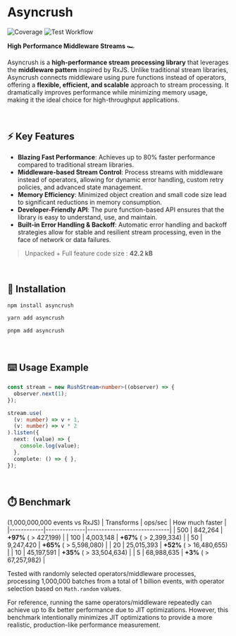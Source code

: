 # Asyncrush

![Coverage](https://github.com/user-attachments/assets/08188ebc-7d95-45c0-89c1-ea6ddd7f157a)
![Test Workflow](https://github.com/miinhho/Asyncrush/actions/workflows/test-flow.yml/badge.svg)  


**High Performance Middleware Streams** 🏎️

Asyncrush is a **high-performance stream processing library** that leverages the **middleware pattern** inspired by RxJS. Unlike traditional stream libraries, Asyncrush connects middleware using pure functions instead of operators, offering a **flexible, efficient, and scalable** approach to stream processing. It dramatically improves performance while minimizing memory usage, making it the ideal choice for high-throughput applications.

<br>

## ⚡ Key Features
- **Blazing Fast Performance**: Achieves up to 80% faster performance compared to traditional stream libraries.
- **Middleware-based Stream Control**: Process streams with middleware instead of operators, allowing for dynamic error handling, custom retry policies, and advanced state management.
- **Memory Efficiency**: Minimized object creation and small code size lead to significant reductions in memory consumption.
- **Developer-Friendly API**: The pure function-based API ensures that the library is easy to understand, use, and maintain.
- **Built-in Error Handling & Backoff**: Automatic error handling and backoff strategies allow for stable and resilient stream processing, even in the face of network or data failures.  

> Unpacked + Full feature code size : **42.2 kB**  

<br>

## 💾 Installation
```bash
npm install asyncrush
```
```bash
yarn add asyncrush
```
```bash
pnpm add asyncrush
```

<br>

## ⌨️ Usage Example
```typescript
const stream = new RushStream<number>((observer) => {
  observer.next(1);
});

stream.use(
  (v: number) => v + 1,
  (v: number) => v * 2
).listen({
  next: (value) => {
    console.log(value);
  },
  complete: () => { },
});
```

<br>


## ⏱️ Benchmark

(1,000,000,000 events vs RxJS)
| Transforms | ops/sec      | How much faster             |
|------------|--------------|-----------------------------|
| 500        | 842,264      | **+97%** ( > 427,199)       |
| 100        | 4,003,148    | **+67%** ( > 2,399,334)     |
| 50         | 9,247,420    | **+65%** ( > 5,598,080)     |
| 20         | 25,015,393   | **+52%** ( > 16,480,655)    |
| 10         | 45,197,591   | **+35%** ( > 33,504,634)    |
| 5          | 68,988,635   | **+3%** ( > 67,257,982)     |

Tested with randomly selected operators/middleware processes,
processing 1,000,000 batches from a total of 1 billion events,
with operator selection based on `Math.random` values.

For reference, running the same operators/middleware repeatedly
can achieve up to 8x better performance due to JIT optimizations.
However, this benchmark intentionally minimizes JIT optimizations
to provide a more realistic, production-like performance measurement.

